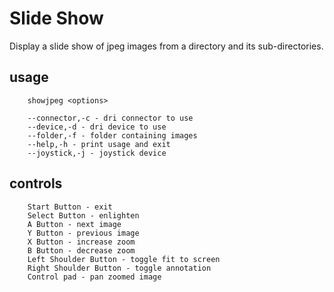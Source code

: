 # Slide Show

Display a slide show of jpeg images from a directory and its sub-directories.

## usage
        showjpeg <options>

        --connector,-c - dri connector to use
        --device,-d - dri device to use
        --folder,-f - folder containing images
        --help,-h - print usage and exit
        --joystick,-j - joystick device
## controls
        Start Button - exit
        Select Button - enlighten
        A Button - next image
        Y Button - previous image
        X Button - increase zoom
        B Button - decrease zoom
        Left Shoulder Button - toggle fit to screen
        Right Shoulder Button - toggle annotation
        Control pad - pan zoomed image

